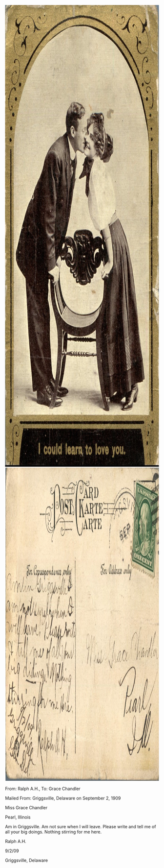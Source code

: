 <html><body><a href="/wp-content/uploads/2014/05/postcard-2014-20140514_19051666_0252.jpg"><img class="alignnone size-full wp-image-697" src="/wp-content/uploads/2014/05/postcard-2014-20140514_19051666_0252.jpg" alt="postcard-2014-20140514_19051666_0252" width="1022" height="1508"></a> <a href="/wp-content/uploads/2014/05/postcard-2014-20140514_19052539_0253.jpg"><img class="alignnone size-full wp-image-698" src="/wp-content/uploads/2014/05/postcard-2014-20140514_19052539_0253.jpg" alt="postcard-2014-20140514_19052539_0253" width="1551" height="1023"></a>



From: Ralph A.H., To: Grace Chandler

Mailed From: Griggsville, Delaware on September 2, 1909



Miss Grace Chandler

Pearl, Illinois



Am in Griggsville. Am not sure when I will leave. Please write and tell me of all your big doings. Nothing stirring for me here.

Ralph A.H.

9/2/09

Griggsville, Delaware</body></html>